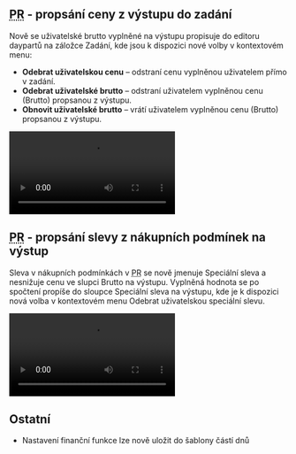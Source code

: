 ﻿---
categories: [fenix]
layout: fenix
---
## <abbr title="Plán rádií">PR</abbr> - propsání ceny z výstupu do zadání
Nově se uživatelské brutto vyplněné na výstupu propisuje do editoru daypartů na záložce Zadání, kde jsou k dispozici nové volby v kontextovém menu:
<ul>
<li><strong>Odebrat uživatelskou cenu</strong> – odstraní cenu vyplněnou uživatelem přímo v zadání.</li>
<li><strong>Odebrat uživatelské brutto</strong> – odstraní uživatelem vyplněnou cenu (Brutto) propsanou z výstupu.</li>
<li><strong>Obnovit uživatelské brutto</strong> – vrátí uživatelem vyplněnou cenu (Brutto) propsanou z výstupu.</li>
</ul>

<video src="{{site.url}}/data/uzbruttonazadani.mp4" type="video/mp4" controls>Uživatelské brutto propsané na zadání</video>

## <abbr title="Plán rádií">PR</abbr> - propsání slevy z nákupních podmínek na výstup
Sleva v nákupních podmínkách v <abbr title="Plán rádií">PR</abbr> se nově jmenuje Speciální sleva a nesnižuje cenu ve slupci Brutto na výstupu. Vyplněná hodnota se po spočtení propíše do sloupce Speciální sleva na výstupu, kde je k dispozici nová volba v kontextovém menu Odebrat uživatelskou speciální slevu.

<video src="{{site.url}}/data/specialnislevanavystup.mp4" type="video/mp4" controls>Speciální sleva propsaná na výstup</video>

## Ostatní
<ul>
<li>Nastavení finanční funkce lze nově uložit do šablony částí dnů</li>
</ul>

